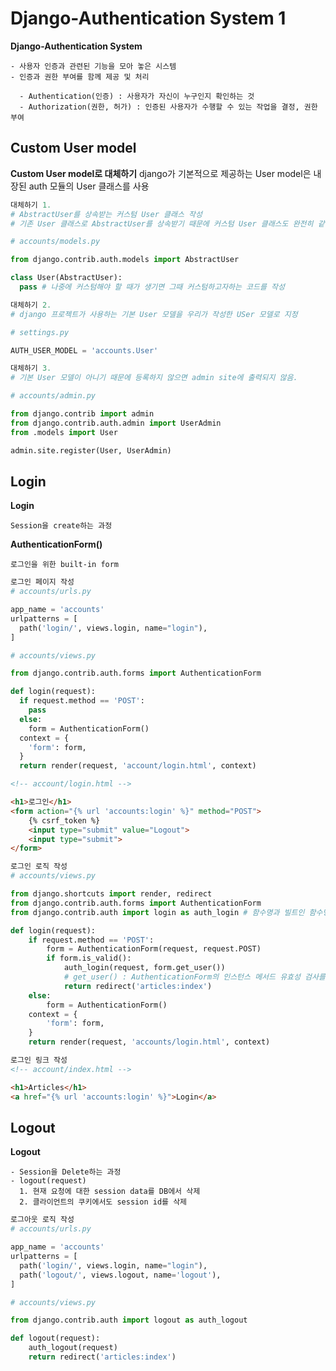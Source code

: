 # Django-Authentication System 1

**Django-Authentication System**

    - 사용자 인증과 관련된 기능을 모아 놓은 시스템
    - 인증과 권한 부여를 함께 제공 및 처리

      - Authentication(인증) : 사용자가 자신이 누구인지 확인하는 것
      - Authorization(권한, 허가) : 인증된 사용자가 수행할 수 있는 작업을 결정, 권한 부여

## Custom User model

**Custom User model로 대체하기**
    django가 기본적으로 제공하는 User model은 내장된 auth 모듈의 User 클래스를 사용

```python
대체하기 1.
# AbstractUser를 상속받는 커스텀 User 클래스 작성
# 기존 User 클래스로 AbstractUser를 상속받기 때문에 커스텀 User 클래스도 완전히 같은 모습을 가지게 됨

# accounts/models.py

from django.contrib.auth.models import AbstractUser

class User(AbstractUser):
  pass # 나중에 커스텀해야 할 때가 생기면 그때 커스텀하고자하는 코드를 작성

대체하기 2.
# django 프로젝트가 사용하는 기본 User 모델을 우리가 작성한 USer 모델로 지정

# settings.py

AUTH_USER_MODEL = 'accounts.User'

대체하기 3.
# 기본 User 모델이 아니기 때문에 등록하지 않으면 admin site에 출력되지 않음.

# accounts/admin.py

from django.contrib import admin
from django.contrib.auth.admin import UserAdmin
from .models import User

admin.site.register(User, UserAdmin)
```

## Login

**Login**

    Session을 create하는 과정

**AuthenticationForm()**

    로그인을 위한 built-in form

```python
로그인 페이지 작성
# accounts/urls.py

app_name = 'accounts'
urlpatterns = [
  path('login/', views.login, name="login"),
]

# accounts/views.py

from django.contrib.auth.forms import AuthenticationForm

def login(request):
  if request.method == 'POST':
    pass
  else:
    form = AuthenticationForm()
  context = {
    'form': form,
  }
  return render(request, 'account/login.html', context)
```
```html
<!-- account/login.html -->

<h1>로그인</h1>
<form action="{% url 'accounts:login' %}" method="POST">
    {% csrf_token %}
    <input type="submit" value="Logout">
    <input type="submit">
</form>
```

```python
로그인 로직 작성
# accounts/views.py

from django.shortcuts import render, redirect
from django.contrib.auth.forms import AuthenticationForm
from django.contrib.auth import login as auth_login # 함수명과 빌트인 함수명이 같아 as를 통해 별칭 설정

def login(request):
    if request.method == 'POST':
        form = AuthenticationForm(request, request.POST)
        if form.is_valid():
            auth_login(request, form.get_user()) 
            # get_user() : AuthenticationForm의 인스턴스 메서드 유효성 검사를 통과했을 경우 로그인 한 사용자 객체를 반환
            return redirect('articles:index')
    else:
        form = AuthenticationForm()
    context = {
        'form': form,
    }
    return render(request, 'accounts/login.html', context)
```

```html
로그인 링크 작성
<!-- account/index.html -->

<h1>Articles</h1>
<a href="{% url 'accounts:login' %}">Login</a>
```

## Logout

**Logout**

    - Session을 Delete하는 과정
    - logout(request)
      1. 현재 요청에 대한 session data를 DB에서 삭제
      2. 클라이언트의 쿠키에서도 session id를 삭제

```python
로그아웃 로직 작성
# accounts/urls.py

app_name = 'accounts'
urlpatterns = [
  path('login/', views.login, name="login"),
  path('logout/', views.logout, name='logout'),
]

# accounts/views.py

from django.contrib.auth import logout as auth_logout

def logout(request):
    auth_logout(request)
    return redirect('articles:index')
```